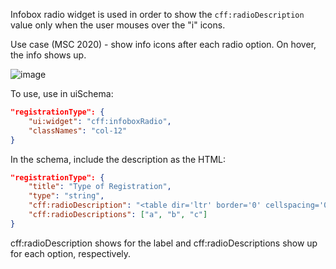Infobox radio widget is used in order to show the `cff:radioDescription` value only when the user mouses over the "i" icons.

Use case (MSC 2020) - show info icons after each radio option. On hover, the info shows up.

![image](https://user-images.githubusercontent.com/1689183/59735156-3a2e8900-9209-11e9-8d3a-6ecb272308c5.png)

To use, use in uiSchema:

```json
"registrationType": {
    "ui:widget": "cff:infoboxRadio",
    "classNames": "col-12"
}
```

In the schema, include the description as the HTML:

```json
"registrationType": {
    "title": "Type of Registration",
    "type": "string",
    "cff:radioDescription": "<table dir='ltr' border='0' cellspacing='0' cellpadding='0' style='background: white; border: 1px solid black; padding: 20px;><colgroup><col width='258' /><col width='202' /><col width='179' /><col width='164' /></colgroup> <tbody> <tr> <td>&nbsp;</td> <td colspan='3' rowspan='1' align='center'>Yajman Levels</td> </tr> <tr> <td>&nbsp;</td> <td>Silicon</td> <td>Platinum</td> <td>Gold</td> </tr> <tr> <td>Levels</td> <td>$15,000</td> <td>$10,000</td> <td>$5,000</td> </tr> <tr> <td>Room type (included)</td> <td>Upgraded room</td> <td>Upgraded room</td> <td>Standard room</td> </tr> <tr> <td>Number of guests included</td> <td>4</td> <td>2</td> <td>1</td> </tr> <tr> <td>Sponsorship of Aarti</td> <td>One time 3 days</td> <td>One time 2 days</td> <td>One time any day</td> </tr> <tr> <td>Reserved Seating for all discourses</td> <td>Yes</td> <td>Yes</td> <td>Yes</td> </tr> <tr> <td>Bhiksha with Swami Swaroopananda</td> <td>One day (B or L or D)</td> <td>One day (B or L or D)</td> <td>One day (B or L or D)</td> </tr> <tr> <td>Dinner with Swamijis</td> <td>One day (B or L or D)</td> <td>One day (B or L or D)</td> <td>No</td> </tr> <tr> <td>Mahasamadhi Day Pooja</td> <td>Included</td> <td>Included</td> <td>No</td> </tr> <tr> <td>Participation in Opening Procession</td> <td>Yes</td> <td>Yes</td> <td>Yes</td> </tr> <tr> <td>Gifts</td> <td>Yes</td> <td>Yes</td> <td>No</td> </tr> <tr> <td>Tax-Deductible portion</td> <td>$11,000.00</td> <td>$6,500.00</td> <td>$2,500.00</td> </tr> </tbody> </table>",
    "cff:radioDescriptions": ["a", "b", "c"]
}
```

cff:radioDescription shows for the label and cff:radioDescriptions show up for each option, respectively.
